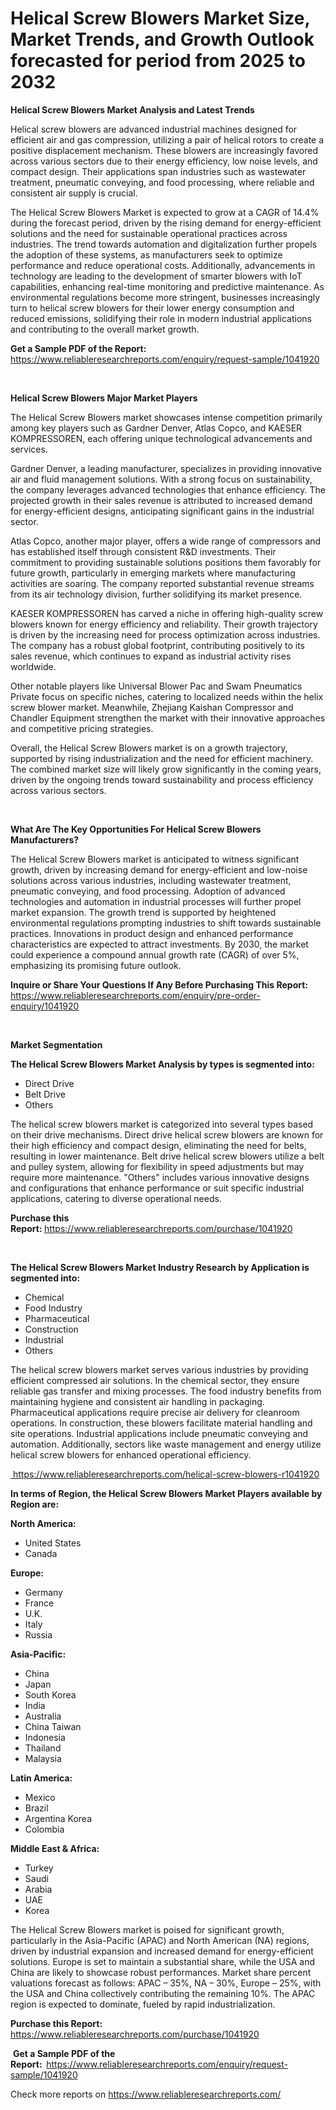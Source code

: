 <p><h1>Helical Screw Blowers Market Size, Market Trends, and Growth Outlook forecasted for period from 2025 to 2032</h1></p><p><strong>Helical Screw Blowers Market Analysis and Latest Trends</strong></p>
<p><p>Helical screw blowers are advanced industrial machines designed for efficient air and gas compression, utilizing a pair of helical rotors to create a positive displacement mechanism. These blowers are increasingly favored across various sectors due to their energy efficiency, low noise levels, and compact design. Their applications span industries such as wastewater treatment, pneumatic conveying, and food processing, where reliable and consistent air supply is crucial.</p><p>The Helical Screw Blowers Market is expected to grow at a CAGR of 14.4% during the forecast period, driven by the rising demand for energy-efficient solutions and the need for sustainable operational practices across industries. The trend towards automation and digitalization further propels the adoption of these systems, as manufacturers seek to optimize performance and reduce operational costs. Additionally, advancements in technology are leading to the development of smarter blowers with IoT capabilities, enhancing real-time monitoring and predictive maintenance. As environmental regulations become more stringent, businesses increasingly turn to helical screw blowers for their lower energy consumption and reduced emissions, solidifying their role in modern industrial applications and contributing to the overall market growth.</p></p>
<p><strong>Get a Sample PDF of the Report:&nbsp;</strong> <a href="https://www.reliableresearchreports.com/enquiry/request-sample/1041920?utm_campaign=2292&utm_medium=2&utm_source=Github&utm_content=ia&utm_term=08042025&utm_id=helical-screw-blowers">https://www.reliableresearchreports.com/enquiry/request-sample/1041920</a></p>
<p>&nbsp;</p>
<p><strong>Helical Screw Blowers Major Market Players</strong></p>
<p><p>The Helical Screw Blowers market showcases intense competition primarily among key players such as Gardner Denver, Atlas Copco, and KAESER KOMPRESSOREN, each offering unique technological advancements and services.</p><p>Gardner Denver, a leading manufacturer, specializes in providing innovative air and fluid management solutions. With a strong focus on sustainability, the company leverages advanced technologies that enhance efficiency. The projected growth in their sales revenue is attributed to increased demand for energy-efficient designs, anticipating significant gains in the industrial sector.</p><p>Atlas Copco, another major player, offers a wide range of compressors and has established itself through consistent R&D investments. Their commitment to providing sustainable solutions positions them favorably for future growth, particularly in emerging markets where manufacturing activities are soaring. The company reported substantial revenue streams from its air technology division, further solidifying its market presence.</p><p>KAESER KOMPRESSOREN has carved a niche in offering high-quality screw blowers known for energy efficiency and reliability. Their growth trajectory is driven by the increasing need for process optimization across industries. The company has a robust global footprint, contributing positively to its sales revenue, which continues to expand as industrial activity rises worldwide.</p><p>Other notable players like Universal Blower Pac and Swam Pneumatics Private focus on specific niches, catering to localized needs within the helix screw blower market. Meanwhile, Zhejiang Kaishan Compressor and Chandler Equipment strengthen the market with their innovative approaches and competitive pricing strategies.</p><p>Overall, the Helical Screw Blowers market is on a growth trajectory, supported by rising industrialization and the need for efficient machinery. The combined market size will likely grow significantly in the coming years, driven by the ongoing trends toward sustainability and process efficiency across various sectors.</p></p>
<p>&nbsp;</p>
<p><strong>What Are The Key Opportunities For Helical Screw Blowers Manufacturers?</strong></p>
<p><p>The Helical Screw Blowers market is anticipated to witness significant growth, driven by increasing demand for energy-efficient and low-noise solutions across various industries, including wastewater treatment, pneumatic conveying, and food processing. Adoption of advanced technologies and automation in industrial processes will further propel market expansion. The growth trend is supported by heightened environmental regulations prompting industries to shift towards sustainable practices. Innovations in product design and enhanced performance characteristics are expected to attract investments. By 2030, the market could experience a compound annual growth rate (CAGR) of over 5%, emphasizing its promising future outlook.</p></p>
<p><strong>Inquire or Share Your Questions If Any Before Purchasing This Report:</strong> <a href="https://www.reliableresearchreports.com/enquiry/pre-order-enquiry/1041920?utm_campaign=2292&utm_medium=2&utm_source=Github&utm_content=ia&utm_term=08042025&utm_id=helical-screw-blowers">https://www.reliableresearchreports.com/enquiry/pre-order-enquiry/1041920</a></p>
<p>&nbsp;</p>
<p><strong>Market Segmentation</strong></p>
<p><strong>The Helical Screw Blowers Market Analysis by types is segmented into:</strong></p>
<p><ul><li>Direct Drive</li><li>Belt Drive</li><li>Others</li></ul></p>
<p><p>The helical screw blowers market is categorized into several types based on their drive mechanisms. Direct drive helical screw blowers are known for their high efficiency and compact design, eliminating the need for belts, resulting in lower maintenance. Belt drive helical screw blowers utilize a belt and pulley system, allowing for flexibility in speed adjustments but may require more maintenance. "Others" includes various innovative designs and configurations that enhance performance or suit specific industrial applications, catering to diverse operational needs.</p></p>
<p><strong>Purchase this Report:&nbsp;</strong><a href="https://www.reliableresearchreports.com/purchase/1041920?utm_campaign=2292&utm_medium=2&utm_source=Github&utm_content=ia&utm_term=08042025&utm_id=helical-screw-blowers">https://www.reliableresearchreports.com/purchase/1041920</a></p>
<p>&nbsp;</p>
<p><strong>The Helical Screw Blowers Market Industry Research by Application is segmented into:</strong></p>
<p><ul><li>Chemical</li><li>Food Industry</li><li>Pharmaceutical</li><li>Construction</li><li>Industrial</li><li>Others</li></ul></p>
<p><p>The helical screw blowers market serves various industries by providing efficient compressed air solutions. In the chemical sector, they ensure reliable gas transfer and mixing processes. The food industry benefits from maintaining hygiene and consistent air handling in packaging. Pharmaceutical applications require precise air delivery for cleanroom operations. In construction, these blowers facilitate material handling and site operations. Industrial applications include pneumatic conveying and automation. Additionally, sectors like waste management and energy utilize helical screw blowers for enhanced operational efficiency.</p></p>
<p><a href="https://www.reliableresearchreports.com/helical-screw-blowers-r1041920?utm_campaign=2292&utm_medium=2&utm_source=Github&utm_content=ia&utm_term=08042025&utm_id=helical-screw-blowers">&nbsp;https://www.reliableresearchreports.com/helical-screw-blowers-r1041920</a></p>
<p><strong>In terms of Region, the Helical Screw Blowers Market Players available by Region are:</strong></p>
<p>
    <p> <strong> North America: </strong>
        <ul>
            <li>United States</li>
            <li>Canada</li>
        </ul>
        </p> 
    <p> <strong> Europe: </strong>
        <ul>
            <li>Germany</li>
            <li>France</li>
            <li>U.K.</li>
            <li>Italy</li>
            <li>Russia</li>
        </ul>
        </p> 
    <p> <strong> Asia-Pacific: </strong>
        <ul>
            <li>China</li>
            <li>Japan</li>
            <li>South Korea</li>
            <li>India</li>
            <li>Australia</li>
            <li>China Taiwan</li>
            <li>Indonesia</li>
            <li>Thailand</li>
            <li>Malaysia</li>
        </ul>
        </p> 
    <p> <strong> Latin America: </strong>
        <ul>
            <li>Mexico</li>
            <li>Brazil</li>
            <li>Argentina Korea</li>
            <li>Colombia</li>
        </ul>
        </p> 
    <p> <strong> Middle East & Africa: </strong>
        <ul>
            <li>Turkey</li>
            <li>Saudi</li>
            <li>Arabia</li>
            <li>UAE</li>
            <li>Korea</li>
        </ul>
    </p>
    </p>
<p><p>The Helical Screw Blowers market is poised for significant growth, particularly in the Asia-Pacific (APAC) and North American (NA) regions, driven by industrial expansion and increased demand for energy-efficient solutions. Europe is set to maintain a substantial share, while the USA and China are likely to showcase robust performances. Market share percent valuations forecast as follows: APAC – 35%, NA – 30%, Europe – 25%, with the USA and China collectively contributing the remaining 10%. The APAC region is expected to dominate, fueled by rapid industrialization.</p></p>
<p><strong>Purchase this Report: </strong><a href="https://www.reliableresearchreports.com/purchase/1041920?utm_campaign=2292&utm_medium=2&utm_source=Github&utm_content=ia&utm_term=08042025&utm_id=helical-screw-blowers">https://www.reliableresearchreports.com/purchase/1041920</a></p>
<p>&nbsp;<strong>Get a Sample PDF of the Report:&nbsp;&nbsp;</strong><a href="https://www.reliableresearchreports.com/enquiry/request-sample/1041920?utm_campaign=2292&utm_medium=2&utm_source=Github&utm_content=ia&utm_term=08042025&utm_id=helical-screw-blowers">https://www.reliableresearchreports.com/enquiry/request-sample/1041920</a></p>
<p><strong></strong></p>
<p>Check more reports on <a href="https://www.reliableresearchreports.com/?utm_campaign=2292&utm_medium=2&utm_source=Github&utm_content=ia&utm_term=08042025&utm_id=helical-screw-blowers">https://www.reliableresearchreports.com/</a></p>